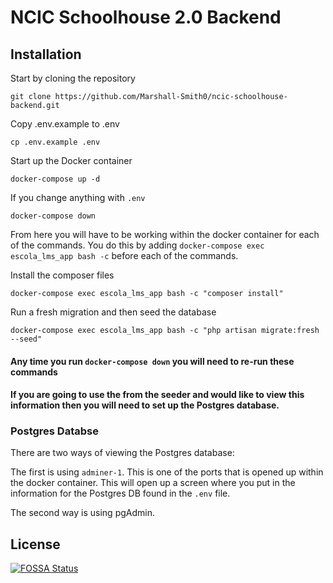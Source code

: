 # NCIC Schoolhouse 2.0 Backend

## Installation
Start by cloning the repository 
```
git clone https://github.com/Marshall-Smith0/ncic-schoolhouse-backend.git
```

Copy .env.example to .env 
```
cp .env.example .env
```

Start up the Docker container
```
docker-compose up -d
```
If you change anything with `.env` 
```
docker-compose down
```

From here you will have to be working within the docker container for each of the commands. You do this by adding `docker-compose exec escola_lms_app bash -c` before each of the commands.

Install the composer files
```
docker-compose exec escola_lms_app bash -c "composer install"
```

Run a fresh migration and then seed the database
```
docker-compose exec escola_lms_app bash -c "php artisan migrate:fresh --seed"
```

#### Any time you run `docker-compose down` you will need to re-run these commands 

#### If you are going to use the from the seeder and would like to view this information then you will need to set up the Postgres database. 

### Postgres Databse
There are two ways of viewing the Postgres database: 

The first is using `adminer-1`. This is one of the ports that is opened up within the docker container. This will open up a screen where you put in the information for the Postgres DB found in the `.env` file. 

The second way is using pgAdmin.

## License

[![FOSSA Status](https://app.fossa.com/api/projects/git%2Bgithub.com%2FEscolaLMS%2FAPI.svg?type=large)](https://app.fossa.com/projects/git%2Bgithub.com%2FEscolaLMS%2FAPI?ref=badge_large)
